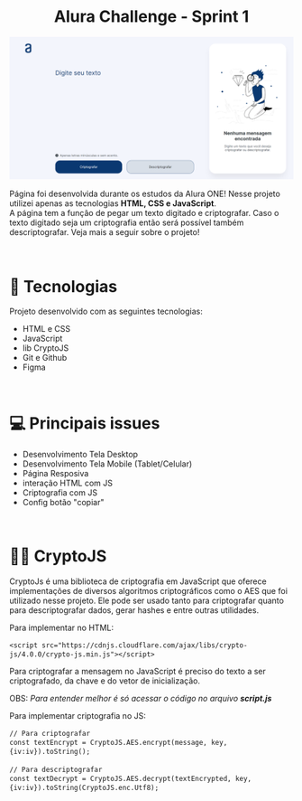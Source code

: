 <h1 align="center">Alura Challenge - Sprint 1</h1>

![Alt text](sprint%201/assets/sprint1%20-%20alura.png)

Página foi desenvolvida durante os estudos da Alura ONE! Nesse projeto utilizei apenas as tecnologias <strong>HTML, CSS e JavaScript</strong>.
<br>
A página tem a função de pegar um texto digitado e criptografar. Caso o texto digitado seja um criptografia então será possível também descriptografar. Veja mais a seguir sobre o projeto!

<br>

# 🚀 Tecnologias
Projeto desenvolvido com as seguintes tecnologias:
<ul>
  <li>HTML e CSS</li>
  <li>JavaScript</li>
  <li>lib CryptoJS</li>
  <li>Git e Github</li>
  <li>Figma</li>
</ul>

<br>

# 💻 Principais issues
- Desenvolvimento Tela Desktop
- Desenvolvimento Tela Mobile (Tablet/Celular)
- Página Resposiva
- interação HTML com JS
- Criptografia com JS
- Config botão "copiar"

<br>

# 👨‍💻 CryptoJS
CryptoJs é uma biblioteca de criptografia em JavaScript que oferece implementações de diversos algoritmos criptográficos como o AES que foi utilizado nesse projeto. Ele pode ser usado tanto para criptografar quanto para descriptografar dados, gerar hashes e entre outras utilidades. 

Para implementar no HTML:

```
<script src="https://cdnjs.cloudflare.com/ajax/libs/crypto-js/4.0.0/crypto-js.min.js"></script>
```

Para criptografar a mensagem no JavaScript é preciso do texto a ser criptografado, da chave e do vetor de inicialização.

OBS: <em>Para entender melhor é só acessar o código no arquivo <strong>script.js</strong></em>

Para implementar criptografia no JS:

```
// Para criptografar
const textEncrypt = CryptoJS.AES.encrypt(message, key, {iv:iv}).toString();

// Para descriptografar
const textDecrypt = CryptoJS.AES.decrypt(textEncrypted, key, {iv:iv}).toString(CryptoJS.enc.Utf8);
```
